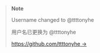 > **Note**
> 
> Username changed to @ttttonyhe
> 
> 用户名已更换为 @ttttonyhe
> 
> [https://github.com/ttttonyhe →](https://github.com/ttttonyhe)
